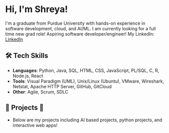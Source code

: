 # Hi, I'm Shreya!

I'm a graduate from Purdue University with hands-on experience in software development, cloud, and AI/ML. I am currently looking for a full time new grad role! Aspiring software developer/engineer! My LinkedIn: [LinkedIn](https://www.linkedin.com/in/shreya-guddeti-aa1003220/)

## 🛠️ Tech Skills
- **Languages**: Python, Java, SQL, HTML, CSS, JavaScript, PL/SQL, C, R, Node.js, React
- **Tools**: Visual Paradigm (UML), Unix/Linux (Ubuntu), VMware, Wireshark, Netstat, Apache HTTP Server, GitHub, GitCloud   
- **Other**: Agile, Scrum, SDLC

## 🚀 Projects 🔽
- Below are my projects including AI based projects, python projects, and interactive web apps!
